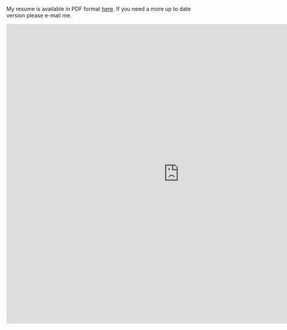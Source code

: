 My resume is available in PDF format <a href="resume.pdf">here</a>. If you need a more up to date version please e-mail me.


<iframe src='https://docs.google.com/viewer?url=http%3A%2F%2Fwww.amitlevy.com%2Fresume.pdf&amp;embedded=true' width="900" height="780" style="border: none;">Your browser does not support iFrames</iframe>